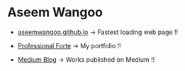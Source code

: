 # Aseem Wangoo

- [aseemwangoo.github.io](https://aseemwangoo.github.io/) -> Fastest loading web page !!  

- [Professional Forte](https://aseemwangoo.github.io/portfolio/#/) -> My portfolio !!

- [Medium Blog](https://medium.com/@aseemwangoo) -> Works published on Medium !!

